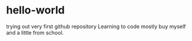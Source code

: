 # hello-world
trying out very first github repository
Learning to code mostly buy myself and a little from school.
